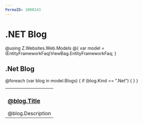 ```yaml
---
PermaID: 1000143
---
```


# .NET Blog

@using Z.Websites.Web.Models
@{
    var model = (EntityFrameworkFaq)ViewBag.EntityFrameworkFaq;
}

<h2>.Net Blog</h2>

<table>
    <tbody>
        @foreach (var blog in model.Blogs)
        {
            if (blog.Kind == ".Net")
            {
                <tr>
                    <td>
                        <h3><a href="@blog.Url">@blog.Title</a></h3>
                        @blog.Description
                    </td>
                </tr>
            }
        }
    </tbody>
</table>

